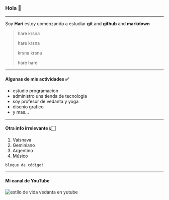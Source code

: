 ### Hola 👋
---
Soy **Hari** estoy comenzando a estudiar **git** and **github** and **markdown**

> hare krsna
> 
> hare krsna
> 
> krsna krsna
> 
> hare hare

---

#### Algunas de mis actividades ✅
- estudio programacion
- administro una tienda de tecnologia
- soy profesor de vedanta y yoga
- disenio grafico
- y mas...

---

#### Otra info irrelevante 👆🏻
1. Vaisnava
2. Geminiano
3. Argentino
4. Músico
   
~~~
bloque de código!
~~~
---
#### Mi canal de YouTube
![estilo de vida vedanta en yutube](https://github.com/user-attachments/assets/b00f76a1-1cb2-4bfe-b99f-5628e11bbe62)



<!--
**harikirtandas/harikirtandas** is a ✨ _special_ ✨ repository because its `README.md` (this file) appears on your GitHub profile.

Here are some ideas to get you started:

- 🔭 I’m currently working on ...
- 🌱 I’m currently learning ...
- 👯 I’m looking to collaborate on ...
- 🤔 I’m looking for help with ...
- 💬 Ask me about ...
- 📫 How to reach me: ...
- 😄 Pronouns: ...
- ⚡ Fun fact: ...
-->
